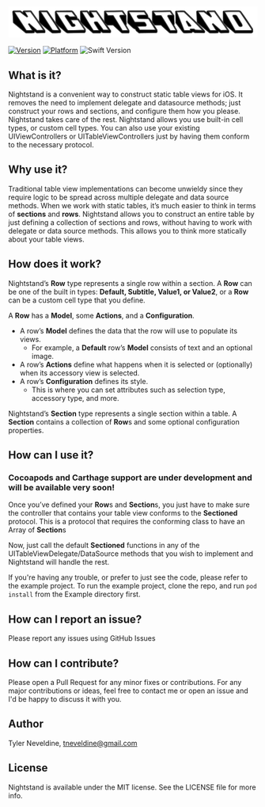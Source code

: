 ![Logo](Nightstand-Logo.png)


[![Version](https://img.shields.io/cocoapods/v/Nightstand.svg?style=flat)](https://cocoapods.org/pods/Nightstand)
[![Platform](https://img.shields.io/cocoapods/p/Nightstand.svg?style=flat)](https://cocoapods.org/pods/Nightstand)
![Swift Version](https://img.shields.io/badge/swift-4.2-orange.svg)

## What is it?
Nightstand is a convenient way to construct static table views for iOS. It removes the need to implement delegate and datasource methods; just construct your rows and sections, and configure them how you please. Nightstand takes care of the rest. Nightstand allows you use built-in cell types, or custom cell types. You can also use your existing UIViewControllers or UITableViewControllers just by having them conform to the necessary protocol.

## Why use it?
Traditional table view implementations can become unwieldy since they require logic to be spread across multiple delegate and data source methods. When we work with static tables, it’s much easier to think in terms of **sections** and **rows**. Nightstand allows you to construct an entire table by just defining a collection of sections and rows, without having to work with delegate or data source methods. This allows you to think more statically about your table views.

## How does it work?
Nightstand’s **Row** type represents a single row within a section. A **Row** can be one of the built in types: **Default, Subtitle, Value1, or Value2**, or a **Row** can be a custom cell type that you define.

A **Row** has a **Model**, some **Actions**, and a **Configuration**.
* A row’s **Model** defines the data that the row will use to populate its views.
  * For example, a **Default** row’s **Model** consists of text and an optional image.
* A row’s **Actions** define what happens when it is selected or (optionally) when its accessory view is selected.
* A row’s **Configuration** defines its style.
  * This is where you can set attributes such as selection type, accessory type, and more.

Nightstand’s **Section** type represents a single section within a table. A **Section** contains a collection of **Row**s and some optional configuration properties.

## How can I use it?

### Cocoapods and Carthage support are under development and will be available very soon!

Once you’ve defined your **Row**s and **Section**s, you just have to make sure the controller that contains your table view conforms to the **Sectioned** protocol. This is a protocol that requires the conforming class to have an Array of **Section**s
  
Now, just call the default **Sectioned** functions in any of the UITableViewDelegate/DataSource methods that you wish to implement and Nightstand will handle the rest.

If you're having any trouble, or prefer to just see the code, please refer to the example project. To run the example project, clone the repo, and run `pod install` from the Example directory first.

## How can I report an issue?
Please report any issues using GitHub Issues

## How can I contribute?
Please open a Pull Request for any minor fixes or contributions. For any major contributions or ideas, feel free to contact me or open an issue and I'd be happy to discuss it with you.

## Author

Tyler Neveldine, tneveldine@gmail.com

## License

Nightstand is available under the MIT license. See the LICENSE file for more info.
